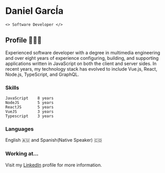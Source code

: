 # Daniel GarcÍa

```<> Software Developer </>```

## Profile 👨🏻‍💻

Experienced software developer with a degree in multimedia engineering and over eight years of experience configuring, building, and supporting applications written in JavaScript on both the client and server sides. In recent years, my technology stack has evolved to include Vue.js, React, Node.js, TypeScript, and GraphQL.

### Skills

``` 
JavaScript    8 years
NodeJS        5 years
ReactJS       5 years
VueJS         3 years
Typescript    3 years
```
### Languages

English 🇦🇺  and Spanish(Native Speaker) 🇨🇴

### Working at...

Visit my [LinkedIn](https://www.linkedin.com/in/danielgarciavargas/) profile for more information.
